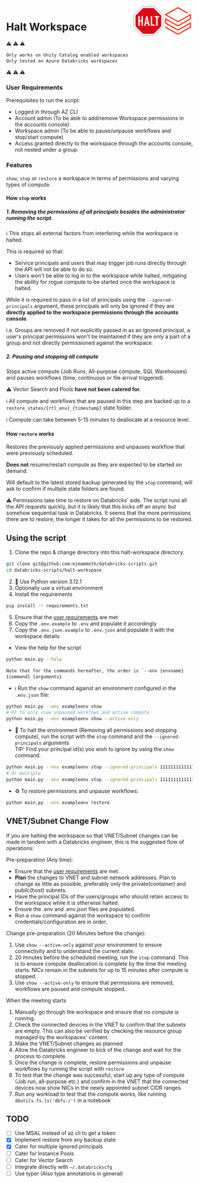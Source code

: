 <div>
<img src="https://raw.githubusercontent.com/markmodus/assets/main/databricks_logo.png" width="80" height="80" align="right" />
<img src="https://raw.githubusercontent.com/markmodus/assets/main/generic_halt_sign.svg" width="80" height="80" align="right" />
</div>

# Halt Workspace

:warning: :warning: :warning:

    Only works on Unity Catalog enabled workspaces
    Only tested on Azure Databricks workspaces

:warning: :warning: :warning:

### User Requirements
Prerequisites to run the script:
- Logged in through AZ CLI
- Account admin (To be able to add/remove Workspace permissions in the accounts console)
- Workspace admin (To be able to pause/unpause workflows and stop/start compute)
- Access granted directly to the workspace through the accounts console, not nested under a group.

### Features
`show`, `stop` or `restore` a workspace in terms of permissions and varying types of compute.

#### How `stop` works
##### 1. Removing the permissions of all principals besides the administrator running the script.
:information_source: This stops all external factors from interfering while the workspace is halted.

This is required so that:
- Service principals and users that may trigger job runs directly through the API will not be able to do so.
- Users won't be able to log in to the workspace while halted, mitigating the ability for rogue compute to be started once the workspace is halted.

While it is required to pass in a list of principals using the `--ignored-principals` argument, these principals will only be ignored if they are **directly applied to the workspace permissions through the accounts console**.

i.e. Groups are removed if not explicitly passed in as an ignored principal, a user's principal permissions won't be maintained if they are only a part of a group and not directly permissioned against the workspace.

##### 2. Pausing and stopping all compute
Stops active compute (Job Runs, All-purpose compute, SQL Warehouses) and pauses workflows (time, continuous or file arrival triggered).

:warning: Vector Search and Pools **have not been catered for.**

:information_source: All compute and workflows that are paused in this step are backed up to a `restore_states/{rtl_env}_{timestamp}` state folder.

:information_source: Compute can take between 5-15 minutes to deallocate at a resource level.

#### How `restore` works
Restores the previously applied permissions and unpauses workflow that were previously scheduled.

**Does not** resume/restart compute as they are expected to be started on demand.

Will default to the latest stored backup generated by the `stop` command, will ask to confirm if multiple state folders are found.

:warning: Permissions take time to restore on Databricks' side. The script runs all the API requests quickly, but it is likely that this kicks off an async but somehow sequential task in Databricks. It seems that the more permissions there are to restore, the longer it takes for all the permissions to be restored.

## Using the script
1. Clone the repo & change directory into this halt-workspace directory.
```bash
git clone git@github.com:mjmammoth/databricks-scripts.git
cd databricks-scripts/halt-workspace
```
2. :snake: Use Python version 3.12.1
3. Optionally use a virtual environment
4. Install the requirements
```bash
pip install -r requirements.txt
```
5. Ensure that the [user requirements](#user-requirements) are met
6. Copy the `.env.example` to `.env` and populate it accordingly
7. Copy the `.env.json.example` to `.env.json` and populate it with the workspace details

- View the help for the script
```bash
python main.py --help
```

    Note that for the commands hereafter, the order is `--env {envname} {command} {arguments}

- :information_source: Run the `show` command against an environment configured in the `.env.json` file:
```bash
python main.py --env exampleenv show
# Or to only view unpaused workfows and active compute
python main.py --env exampleenv show --active-only
```
- :no_entry_sign: To halt the environment (Removing all permissions and stopping compute), run the script with the `stop` command and the `--ignored-principals` arguments
</br>TIP: Find your principal id(s) you wish to ignore by using the `show` command.

```bash
python main.py --env exampleenv stop --ignored-principals 1111111111111111
# Or multiple
python main.py --env exampleenv stop --ignored-principals 1111111111111111 2222222222222222
```
- :recycle: To restore permissions and unpause workflows:
```bash
python main.py --env exampleenv restore
```

## VNET/Subnet Change Flow
If you are halting the workspace so that VNET/Subnet changes can be made in tandem with a Databricks engineer, this is the suggested flow of operations:

Pre-preparation (Any time):
- Ensure that the [user requirements](#user-requirements) are met.
- **Plan** the changes to VNET and subnet network addresses. Plan to change as little as possible, preferably only the private(container) and pubilc(host) subnets.
- Have the principal IDs of the users/groups who should retain access to the workspace while it is otherwise halted.
- Ensure the .env and .env.json files are populated.
- Run a `show` command against the workspace to confirm credentials/configuration are in order.

Change pre-preparation (20 Minutes before the change):
1. Use `show --active-only` against your environment to ensure connectivity and to understand the current state.
2. 20 minutes before the scheduled meeting, run the `stop` command. This is to ensure compute deallocation is complete by the time the meeting starts. NICs remain in the subnets for up to 15 minutes after compute is stopped. 
3. Use `show --active-only` to ensure that permissions are removed, workflows are paused and compute stopped.

When the meeting starts
1. Manually go through the workspace and ensure that no compute is running.
2. Check the connected devices in the VNET to confirm that the subnets are empty. This can also be verified by checking the resource group managed by the workspaces' content.
3. Make the VNET/Subnet changes as planned
4. Allow the Databricks engineer to kick of the change and wait for the process to complete.
5. Once the change is complete, restore permissions and unpause workflows by running the script with `restore`
6. To test that the change was successful, start up any type of compute (Job run, all-purpose etc.) and confirm in the VNET that the connected devices now show NICs in the newly appointed subnet CIDR ranges.
7. Run any workload to test that the compute works, like running `dbutils.fs.ls('dbfs:/')` in a notebook

## TODO
- [ ] Use MSAL instead of az cli to get a token
- [x] Implement restore from any backup state
- [x] Cater for multiple ignored principals
- [ ] Cater for Instance Pools
- [ ] Cater for Vector Search
- [ ] Integrate directly with `~/.databrickscfg`
- [ ] Use typer (Also type annotations in general)
